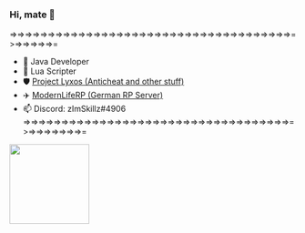 ### Hi, mate 👋

=>=>=>=>=>=>=>=>=>=>=>=>=>=>=>=>=>=>=>=>=>=>=>=>=>=>=>=>=>=>=>=>=>=>=>=>=>=>=>=>=>=>=>=
- 💎 Java Developer
- 📝 Lua Scripter
- 🛡 <a href="https://dsc.gg/lyxos">Project Lyxos (Anticheat and other stuff)</a>
- ✈️ <a href="https://dsc.gg/%E2%99%A3mlrp%E2%99%A3">ModernLifeRP (German RP Server)</a> 
- 📫 Discord: zImSkillz#4906
=>=>=>=>=>=>=>=>=>=>=>=>=>=>=>=>=>=>=>=>=>=>=>=>=>=>=>=>=>=>=>=>=>=>=>=>=>=>=>=>=>=>=>=



<img height="140px" src="https://github-readme-stats.vercel.app/api?username=zImSkillz&show_icons=true&theme=dark" />
